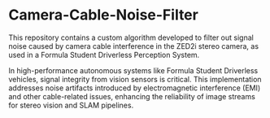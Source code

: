 # Camera-Cable-Noise-Filter


This repository contains a custom algorithm developed to filter out signal noise caused by camera cable interference in the ZED2i stereo camera, as used in a Formula Student Driverless Perception System.

In high-performance autonomous systems like Formula Student Driverless vehicles, signal integrity from vision sensors is critical. This implementation addresses noise artifacts introduced by electromagnetic interference (EMI) and other cable-related issues, enhancing the reliability of image streams for stereo vision and SLAM pipelines.
